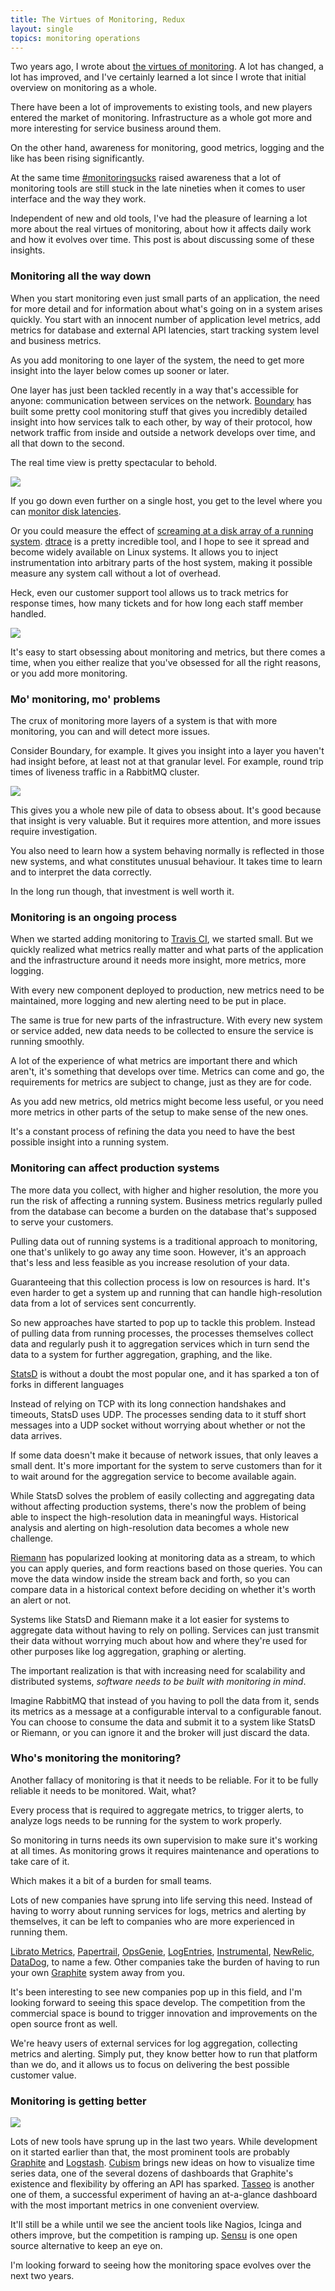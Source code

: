 ```yaml
---
title: The Virtues of Monitoring, Redux
layout: single
topics: monitoring operations
---
```

Two years ago, I wrote about [the virtues of
monitoring](/2011/1/5/the_virtues_of_monitoring.html). A lot has changed, a lot
has improved, and I've certainly learned a lot since I wrote that initial
overview on monitoring as a whole.

There have been a lot of improvements to existing tools, and new players entered
the market of monitoring. Infrastructure as a whole got more and more
interesting for service business around them.

On the other hand, awareness for monitoring, good metrics, logging and the like
has been rising significantly.

At the same time
[#monitoringsucks](http://lusislog.blogspot.de/2011/06/why-monitoring-sucks.html)
raised awareness that a lot of monitoring tools are still stuck in the late
nineties when it comes to user interface and the way they work.

Independent of new and old tools, I've had the pleasure of learning a lot more
about the real virtues of monitoring, about how it affects daily work and how it
evolves over time. This post is about discussing some of these insights.

### Monitoring all the way down

When you start monitoring even just small parts of an application, the need for
more detail and for information about what's going on in a system arises
quickly. You start with an innocent number of application level metrics, add
metrics for database and external API latencies, start tracking system level and
business metrics.

As you add monitoring to one layer of the system, the need to get more insight
into the layer below comes up sooner or later.

One layer has just been tackled recently in a way that's accessible for anyone:
communication between services on the network. [Boundary](http://boundary.com)
has built some pretty cool monitoring stuff that gives you incredibly detailed
insight into how services talk to each other, by way of their protocol, how
network traffic from inside and outside a network develops over time, and all
that down to the second.

The real time view is pretty spectacular to behold.

![](http://s3itch.paperplanes.de/boundary-20130110-111149.png)

If you go down even further on a single host, you get to the level where you can
[monitor disk latencies](http://queue.acm.org/detail.cfm?id=1809426).

Or you could measure the effect of [screaming at a disk array of a running
system](http://www.youtube.com/watch?v=tDacjrSCeq4).
[dtrace](http://hub.opensolaris.org/bin/view/Community+Group+dtrace/WebHome) is
a pretty incredible tool, and I hope to see it spread and become widely
available on Linux systems. It allows you to inject instrumentation into
arbitrary parts of the host system, making it possible measure any system call
without a lot of overhead.

Heck, even our customer support tool allows us to track metrics for response
times, how many tickets and for how long each staff member handled.

![](http://s3itch.paperplanes.de/helpscout-20130110-111643.png)

It's easy to start obsessing about monitoring and metrics, but there comes a
time, when you either realize that you've obsessed for all the right reasons, or
you add more monitoring.

### Mo' monitoring, mo' problems

The crux of monitoring more layers of a system is that with more monitoring, you
can and will detect more issues.

Consider Boundary, for example. It gives you insight into a layer you haven't
had insight before, at least not at that granular level. For example, round trip
times of liveness traffic in a RabbitMQ cluster.

![](http://s3itch.paperplanes.de/appvis-20130110-111851.png)

This gives you a whole new pile of data to obsess about. It's good because that
insight is very valuable. But it requires more attention, and more issues require
investigation.

You also need to learn how a system behaving normally is reflected in those new
systems, and what constitutes unusual behaviour. It takes time to learn and to
interpret the data correctly.

In the long run though, that investment is well worth it.

### Monitoring is an ongoing process

When we started adding monitoring to [Travis CI](http://travis-ci.org), we
started small. But we quickly realized what metrics really matter and what parts
of the application and the infrastructure around it needs more insight, more
metrics, more logging.

With every new component deployed to production, new metrics need to be
maintained, more logging and new alerting need to be put in place.

The same is true for new parts of the infrastructure. With every new system or
service added, new data needs to be collected to ensure the service is running
smoothly.

A lot of the experience of what metrics are important there and which aren't,
it's something that develops over time. Metrics can come and go, the
requirements for metrics are subject to change, just as they are for code.

As you add new metrics, old metrics might become less useful, or you need more
metrics in other parts of the setup to make sense of the new ones.

It's a constant process of refining the data you need to have the best possible
insight into a running system.

### Monitoring can affect production systems

The more data you collect, with higher and higher resolution, the more you run
the risk of affecting a running system. Business metrics regularly pulled from
the database can become a burden on the database that's supposed to serve your
customers.

Pulling data out of running systems is a traditional approach to monitoring, one
that's unlikely to go away any time soon. However, it's an approach that's less
and less feasible as you increase resolution of your data.

Guaranteeing that this collection process is low on resources is hard. It's even
harder to get a system up and running that can handle high-resolution data from
a lot of services sent concurrently.

So new approaches have started to pop up to tackle this problem. Instead of
pulling data from running processes, the processes themselves collect data and
regularly push it to aggregation services which in turn send the data to a
system for further aggregation, graphing, and the like.

[StatsD](https://github.com/etsy/statsd) is without a doubt the most popular
one, and it has sparked a ton of forks in different languages

Instead of relying on TCP with its long connection handshakes and timeouts,
StatsD uses UDP. The processes sending data to it stuff short messages into a
UDP socket without worrying about whether or not the data arrives.

If some data doesn't make it because of network issues, that only leaves a small
dent. It's more important for the system to serve customers than for it to wait
around for the aggregation service to become available again.

While StatsD solves the problem of easily collecting and aggregating data
without affecting production systems, there's now the problem of being able to
inspect the high-resolution data in meaningful ways. Historical analysis and
alerting on high-resolution data becomes a whole new challenge.

[Riemann](http://riemann.io) has popularized looking at monitoring data as a
stream, to which you can apply queries, and form reactions based on those
queries. You can move the data window inside the stream back and forth, so you
can compare data in a historical context before deciding on whether it's worth
an alert or not.

Systems like StatsD and Riemann make it a lot easier for systems to aggregate
data without having to rely on polling. Services can just transmit their data
without worrying much about how and where they're used for other purposes like
log aggregation, graphing or alerting.

The important realization is that with increasing need for scalability and
distributed systems, _software needs to be built with monitoring in mind_.

Imagine RabbitMQ that instead of you having to poll the data from it, sends its
metrics as a message at a configurable interval to a configurable fanout. You
can choose to consume the data and submit it to a system like StatsD or Riemann,
or you can ignore it and the broker will just discard the data.

### Who's monitoring the monitoring?

Another fallacy of monitoring is that it needs to be reliable. For it to be
fully reliable it needs to be monitored. Wait, what?

Every process that is required to aggregate metrics, to trigger alerts, to
analyze logs needs to be running for the system to work properly.

So monitoring in turns needs its own supervision to make sure it's working at
all times. As monitoring grows it requires maintenance and operations to take
care of it.

Which makes it a bit of a burden for small teams.

Lots of new companies have sprung into life serving this need. Instead of having
to worry about running services for logs, metrics and alerting by themselves, it
can be left to companies who are more experienced in running them.

[Librato Metrics](http://metrics.librato.com),
[Papertrail](http://papertrailapp.com), [OpsGenie](http://opsgenie.com),
[LogEntries](http://logentries.com), [Instrumental](http://instrumentalapp.com),
[NewRelic](http://newrelic.com), [DataDog](http://www.datadoghq.com), to name a
few. Other companies take the burden of having to run your own
[Graphite](http://hostedgraphite.com) system away from you.

It's been interesting to see new companies pop up in this field, and I'm looking
forward to seeing this space develop. The competition from the commercial space
is bound to trigger innovation and improvements on the open source front as
well.

We're heavy users of external services for log aggregation, collecting metrics
and alerting. Simply put, they know better how to run that platform than we do,
and it allows us to focus on delivering the best possible customer value.

### Monitoring is getting better

![](http://s3itch.paperplanes.de/cubism-1-20130110-111954.png)

Lots of new tools have sprung up in the last two years. While development on it
started earlier than that, the most prominent tools are probably
[Graphite](http://graphite.wikidot.com) and [Logstash](http://logstash.net).
[Cubism](http://square.github.com/cubism/) brings new ideas on how to visualize
time series data, one of the several dozens of dashboards that Graphite's
existence and flexibility by offering an API has sparked.
[Tasseo](https://github.com/obfuscurity/tasseo) is another one of them, a
successful experiment of having an at-a-glance dashboard with the most important
metrics in one convenient overview.

It'll still be a while until we see the ancient tools like Nagios, Icinga and
others improve, but the competition is ramping up.
[Sensu](https://github.com/sensu/sensu) is one open source alternative to keep
an eye on.

I'm looking forward to seeing how the monitoring space evolves over the next two
years.
